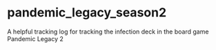 # pandemic_legacy_season2
 A helpful tracking log for tracking the infection deck in the board game Pandemic Legacy 2
